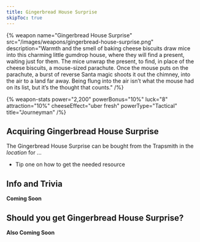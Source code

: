 ```yaml
---
title: Gingerbread House Surprise
skipToc: true
---
```


{% weapon
 name="Gingerbread House Surprise"
 src="/images/weapons/gingerbread-house-surprise.png"
 description="Warmth and the smell of baking cheese biscuits draw mice into this charming little gumdrop house, where they will find a present, waiting just for them. The mice unwrap the present, to find, in place of the cheese biscuits, a mouse-sized parachute. Once the mouse puts on the parachute, a burst of reverse Santa magic shoots it out the chimney, into the air to a land far away. Being flung into the air isn’t what the mouse had on its list, but it’s the thought that counts."
/%}

{% weapon-stats
 power="2,200"
 powerBonus="10%"
 luck="8"
 attraction="10%"
 cheeseEffect="uber fresh"
 powerType="Tactical"
 title="Journeyman"
/%}

## Acquiring Gingerbread House Surprise

The Gingerbread House Surprise can be bought from the Trapsmith in the *location* for ...

- Tip one on how to get the needed resource

## Info and Trivia

**Coming Soon**

## Should you get Gingerbread House Surprise?

**Also Coming Soon**
